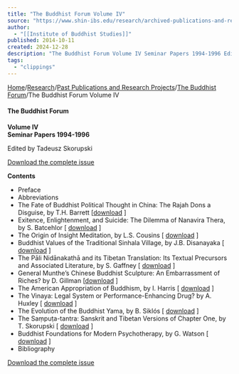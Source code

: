 ```yaml
---
title: "The Buddhist Forum Volume IV"
source: "https://www.shin-ibs.edu/research/archived-publications-and-research-projects/the-buddhist-forum/the-buddhist-forum-volume-iv/"
author:
  - "[[Institute of Buddhist Studies]]"
published: 2014-10-11
created: 2024-12-28
description: "The Buddhist Forum Volume IV Seminar Papers 1994-1996 Edited by Tadeusz Skorupski Download the complete issue Contents Preface Abbreviations The Fate of Buddhist Political Thought in China: The Raj…"
tags:
  - "clippings"
---
```

[Home](https://www.shin-ibs.edu/ "Go to Institute of Buddhist Studies.")/[Research](https://www.shin-ibs.edu/research/ "Go to Research.")/[Past Publications and Research Projects](https://www.shin-ibs.edu/research/archived-publications-and-research-projects/ "Go to Past Publications and Research Projects.")/[The Buddhist Forum](https://www.shin-ibs.edu/research/archived-publications-and-research-projects/the-buddhist-forum/ "Go to The Buddhist Forum.")/The Buddhist Forum Volume IV

#### The Buddhist Forum

**Volume IV  
Seminar Papers 1994-1996**

Edited by Tadeusz Skorupski

[Download the complete issue](http://www.shin-ibs.edu/documents/bForum/v4/v4.pdf "download the complete issue")

**Contents**

- Preface
- Abbreviations
- The Fate of Buddhist Political Thought in China: The Rajah Dons a Disguise, by T.H. Barrett \[[download](http://www.shin-ibs.edu/documents/bForum/v4/01Barrett.pdf) \]
- Exitence, Enlightenment, and Suicide: The Dilemma of Nanavira Thera, by S. Batcehlor \[ [download](http://www.shin-ibs.edu/documents/bForum/v4/02Batcehlor.pdf) \]
- The Origin of Insight Meditation, by L.S. Cousins \[ [download](http://www.shin-ibs.edu/documents/bForum/v4/03Cousins.pdf) \]
- Buddhist Values of the Traditional Sinhala Village, by J.B. Disanayaka \[ [download](http://www.shin-ibs.edu/documents/bForum/v4/04Disanayaka.pdf) \]
- The Pāli Nidānakathā and its Tibetan Translation: Its Textual Precursors and Associated Literature, by S. Gaffney \[ [download](http://www.shin-ibs.edu/documents/bForum/v4/05Gaffney.pdf) \]
- General Munthe’s Chinese Buddhist Sculpture: An Embarrassment of Riches? by D. Gillman \[[download](http://www.shin-ibs.edu/documents/bForum/v4/06Gillman.pdf) \]
- The American Appropriation of Buddhism, by I. Harris \[ [download](http://www.shin-ibs.edu/documents/bForum/v4/07Harris.pdf) \]
- The Vinaya: Legal System or Performance-Enhancing Drug? by A. Huxley \[ [download](http://www.shin-ibs.edu/documents/bForum/v4/08Huxley.pdf) \]
- The Evolution of the Buddhist Yama, by B. Siklós \[ [download](http://www.shin-ibs.edu/documents/bForum/v4/09Siklos.pdf) \]
- The Saṃpuṭa-tantra: Sanskrit and Tibetan Versions of Chapter One, by T. Skorupski \[ [download](http://www.shin-ibs.edu/documents/bForum/v4/10Skorupski.pdf) \]
- Buddhist Foundations for Modern Psychotherapy, by G. Watson \[ [download](http://www.shin-ibs.edu/documents/bForum/v4/11Watson.pdf) \]
- Bibliography

[Download the complete issue](http://www.shin-ibs.edu/documents/bForum/v4/v4.pdf "download the complete issue")